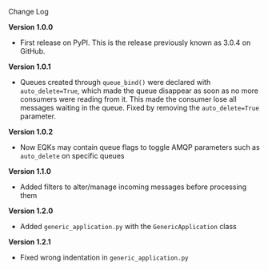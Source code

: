 Change Log

**Version 1.0.0**

- First release on PyPI. This is the release previously known as 3.0.4 on GitHub.

**Version 1.0.1**

- Queues created through `queue_bind()` were declared with `auto_delete=True`, which made the queue disappear as soon as no more consumers were reading from it. This made the consumer lose all messages waiting in the queue. Fixed by removing the `auto_delete=True` parameter.

**Version 1.0.2**

- Now EQKs may contain queue flags to toggle AMQP parameters such as `auto_delete` on specific queues

**Version 1.1.0**

- Added filters to alter/manage incoming messages before processing them

**Version 1.2.0**

- Added `generic_application.py` with the `GenericApplication` class

**Version 1.2.1**

- Fixed wrong indentation in `generic_application.py`
